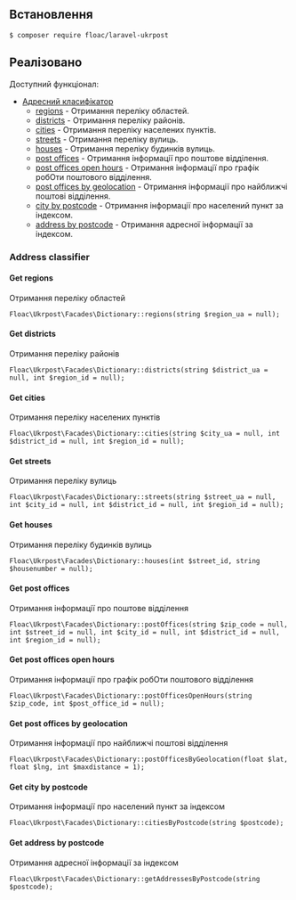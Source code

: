 ## Встановлення
```
$ composer require floac/laravel-ukrpost
```

## Реалізовано
Доступний функціонал:
- [Адресний класифікатор](#address-classifier)
    - [regions](#get-regions) - Отримання переліку областей.
    - [districts](#get-districts) - Отримання переліку районів.
    - [cities](#get-cities) - Отримання переліку населених пунктів.
    - [streets](#get-streets) - Отримання переліку вулиць.
    - [houses](#get-houses) - Отримання переліку будинків вулиць.
    - [post offices](#get-post-offices) - Отримання інформації про поштове відділення.
    - [post offices open hours](#get-post-offices-open-hours) - Отримання інформації про графік робОти поштового відділення.
    - [post offices by geolocation](#get-post-offices-by-geolocation) - Отримання інформації про найближчі поштові відділення.
    - [city by postcode](#get-city-by-postcode) - Отримання інформації про населений пункт за індексом.
    - [address by postcode](#get-address-by-postcode) - Отримання адресної інформації за індексом.

### Address classifier

#### Get regions
Отримання переліку областей

```
Floac\Ukrpost\Facades\Dictionary::regions(string $region_ua = null);
```

#### Get districts
Отримання переліку районів
```
Floac\Ukrpost\Facades\Dictionary::districts(string $district_ua = null, int $region_id = null);
```

#### Get cities
Отримання переліку населених пунктів
```
Floac\Ukrpost\Facades\Dictionary::cities(string $city_ua = null, int $district_id = null, int $region_id = null);
```
#### Get streets
Отримання переліку вулиць
```
Floac\Ukrpost\Facades\Dictionary::streets(string $street_ua = null, int $city_id = null, int $district_id = null, int $region_id = null);
```
#### Get houses
Отримання переліку будинків вулиць
```
Floac\Ukrpost\Facades\Dictionary::houses(int $street_id, string $housenumber = null);
```
#### Get post offices
Отримання інформації про поштове відділення
```
Floac\Ukrpost\Facades\Dictionary::postOffices(string $zip_code = null, int $street_id = null, int $city_id = null, int $district_id = null, int $region_id = null);
```
#### Get post offices open hours
Отримання інформації про графік робОти поштового відділення
```
Floac\Ukrpost\Facades\Dictionary::postOfficesOpenHours(string $zip_code, int $post_office_id = null);
```
#### Get post offices by geolocation
Отримання інформації про найближчі поштові відділення
```
Floac\Ukrpost\Facades\Dictionary::postOfficesByGeolocation(float $lat, float $lng, int $maxdistance = 1);
```
#### Get city by postcode
Отримання інформації про населений пункт за індексом
```
Floac\Ukrpost\Facades\Dictionary::citiesByPostcode(string $postcode);
```
#### Get address by postcode
Отримання адресної інформації за індексом
```
Floac\Ukrpost\Facades\Dictionary::getAddressesByPostcode(string $postcode);
```

